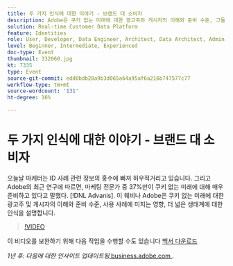 ```yaml
---
title: 두 가지 인식에 대한 이야기 - 브랜드 대 소비자
description: Adobe은 쿠키 없는 미래에 대한 광고주와 게시자의 이해와 준비 수준, 그들의 사용 사례에 미치는 영향, 더 넓은 생태계에 대한 인식을 설명합니다.
solution: Real-time Customer Data Platform
feature: Identities
role: User, Developer, Data Engineer, Architect, Data Architect, Admin, Leader
level: Beginner, Intermediate, Experienced
doc-type: Event
thumbnail: 332060.jpg
kt: 7335
type: Event
source-git-commit: edd0bdb28a9b3d065a64a95af6a216b747577c77
workflow-type: tm+mt
source-wordcount: '131'
ht-degree: 16%

---
```


# 두 가지 인식에 대한 이야기 - 브랜드 대 소비자

오늘날 마케터는 ID 사례 관련 정보의 홍수에 빠져 허우적거리고 있습니다. 그리고 Adobe의 최근 연구에 따르면, 마케팅 전문가 중 37%만이 쿠키 없는 미래에 대해 매우 준비하고 있다고 말했다. [!DNL Advanis]. 이 웨비나 Adobe은 쿠키 없는 미래에 대한 광고주 및 게시자의 이해와 준비 수준, 사용 사례에 미치는 영향, 더 넓은 생태계에 대한 인식을 설명합니다.

>[!VIDEO](https://video.tv.adobe.com/v/332060/?quality=12&learn=on)

이 비디오를 보완하기 위해 다음 작업을 수행할 수도 있습니다 [백서 다운로드](./../assets/whitepaper-a-tale-of-two-perceptions.pdf)

*1년 후: 다음에 대한 인사이트 업데이트됨*<a href="https://business.adobe.com/blog/perspectives/a-tale-of-two-perceptions-readiness-for-a-cookieless-future"> business.adobe.com </a>*.*
